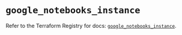 # `google_notebooks_instance`

Refer to the Terraform Registry for docs: [`google_notebooks_instance`](https://registry.terraform.io/providers/hashicorp/google-beta/5.14.0/docs/resources/google_notebooks_instance).
